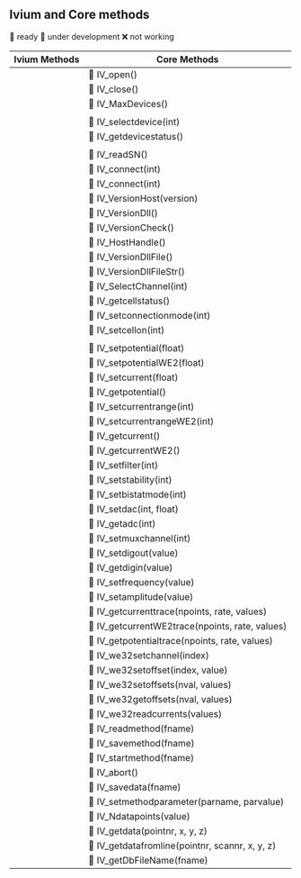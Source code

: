 ## Ivium and Core methods

:small_orange_diamond: ready
:small_orange_diamond: under development
:x: not working

| Ivium Methods | Core Methods                                                    |
| ------------- | --------------------------------------------------------------- |
|               | :small_orange_diamond: IV_open()                                    |
|               | :small_orange_diamond: IV_close()                                   |
|               | :small_orange_diamond: IV_MaxDevices()                              |
|               |                                                                 |
|               | :small_orange_diamond: IV_selectdevice(int)                         |
|               | :small_orange_diamond: IV_getdevicestatus()                         |
|               |                                                                 |
|               | :small_orange_diamond: IV_readSN()                                  |
|               | :small_orange_diamond: IV_connect(int)                              |
|               | :small_orange_diamond: IV_connect(int)                              |
|               | :small_orange_diamond: IV_VersionHost(version)                      |
|               | :small_orange_diamond: IV_VersionDll()                              |
|               | :small_orange_diamond: IV_VersionCheck()                            |
|               | :small_orange_diamond: IV_HostHandle()                              |
|               | :small_orange_diamond: IV_VersionDllFile()                          |
|               | :small_orange_diamond: IV_VersionDllFileStr()                       |
|               | :small_orange_diamond: IV_SelectChannel(int)                        |
|               | :small_orange_diamond: IV_getcellstatus()                           |
|               | :small_orange_diamond: IV_setconnectionmode(int)                    |
|               | :small_orange_diamond: IV_setcellon(int)                            |
|               |                                                                 |
|               | :small_orange_diamond: IV_setpotential(float)                       |
|               | :small_orange_diamond: IV_setpotentialWE2(float)                    |
|               | :small_orange_diamond: IV_setcurrent(float)                         |
|               | :small_orange_diamond: IV_getpotential()                            |
|               | :small_orange_diamond: IV_setcurrentrange(int)                      |
|               | :small_orange_diamond: IV_setcurrentrangeWE2(int)                   |
|               | :small_orange_diamond: IV_getcurrent()                              |
|               | :small_orange_diamond: IV_getcurrentWE2()                           |
|               | :small_orange_diamond: IV_setfilter(int)                            |
|               | :small_orange_diamond: IV_setstability(int)                         |
|               | :small_orange_diamond: IV_setbistatmode(int)                        |
|               | :small_orange_diamond: IV_setdac(int, float)                        |
|               | :small_orange_diamond: IV_getadc(int)                               |
|               | :small_orange_diamond: IV_setmuxchannel(int)                        |
|               | :small_orange_diamond: IV_setdigout(value)                          |
|               | :small_orange_diamond: IV_getdigin(value)                           |
|               | :small_orange_diamond: IV_setfrequency(value)                       |
|               | :small_orange_diamond: IV_setamplitude(value)                       |
|               | :small_orange_diamond: IV_getcurrenttrace(npoints, rate, values)    |
|               | :small_orange_diamond: IV_getcurrentWE2trace(npoints, rate, values) |
|               | :small_orange_diamond: IV_getpotentialtrace(npoints, rate, values)  |
|               | :small_orange_diamond: IV_we32setchannel(index)                     |
|               | :small_orange_diamond: IV_we32setoffset(index, value)               |
|               | :small_orange_diamond: IV_we32setoffsets(nval, values)              |
|               | :small_orange_diamond: IV_we32getoffsets(nval, values)              |
|               | :small_orange_diamond: IV_we32readcurrents(values)                  |
|               | :small_orange_diamond: IV_readmethod(fname)                         |
|               | :small_orange_diamond: IV_savemethod(fname)                         |
|               | :small_orange_diamond: IV_startmethod(fname)                        |
|               | :small_orange_diamond: IV_abort()                                   |
|               | :small_orange_diamond: IV_savedata(fname)                           |
|               | :small_orange_diamond: IV_setmethodparameter(parname, parvalue)     |
|               | :small_orange_diamond: IV_Ndatapoints(value)                        |
|               | :small_orange_diamond: IV_getdata(pointnr, x, y, z)                 |
|               | :small_orange_diamond: IV_getdatafromline(pointnr, scannr, x, y, z) |
|               | :small_orange_diamond: IV_getDbFileName(fname)                  |

